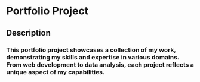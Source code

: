 # Portfolio Project
## Description
### This portfolio project showcases a collection of my work, demonstrating my skills and expertise in various domains. From web development to data analysis, each project reflects a unique aspect of my capabilities.
